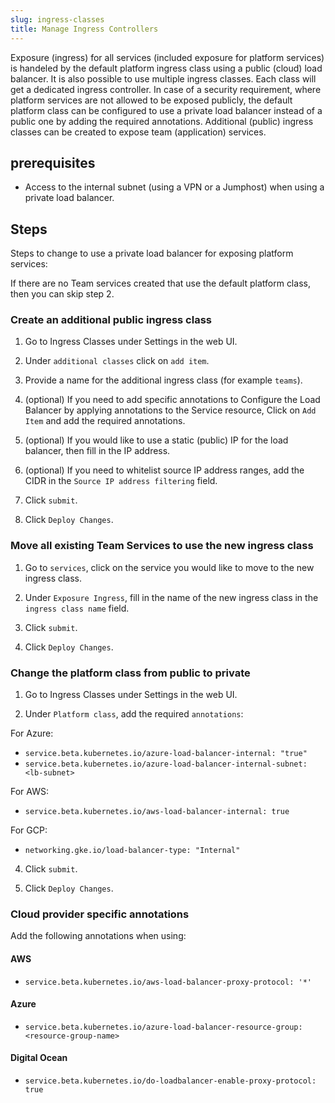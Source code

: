 ```yaml
---
slug: ingress-classes
title: Manage Ingress Controllers
---
```


Exposure (ingress) for all services (included exposure for platform services) is handeled by the default platform ingress class using a public (cloud) load balancer. It is also possible to use multiple ingress classes. Each class will get a dedicated ingress controller. In case of a security requirement, where platform services are not allowed to be exposed publicly, the default platform class can be configured to use a private load balancer instead of a public one by adding the required annotations. Additional (public) ingress classes can be created to expose team (application) services.

## prerequisites

- Access to the internal subnet (using a VPN or a Jumphost) when using a private load balancer.

## Steps

Steps to change to use a private load balancer for exposing platform services:

If there are no Team services created that use the default platform class, then you can skip step 2.

### Create an additional public ingress class

1. Go to Ingress Classes under Settings in the web UI.

2. Under `additional classes` click on `add item`.

3. Provide a name for the additional ingress class (for example `teams`).

4. (optional) If you need to add specific annotations to Configure the Load Balancer by applying annotations to the Service resource, Click on `Add Item` and add the required annotations.

5. (optional) If you would like to use a static (public) IP for the load balancer, then fill in the IP address.

6. (optional) If you need to whitelist source IP address ranges, add the CIDR in the `Source IP address filtering` field.

7. Click `submit`.

8. Click `Deploy Changes`.

### Move all existing Team Services to use the new ingress class

1. Go to `services`, click on the service you would like to move to the new ingress class.

2. Under `Exposure Ingress`, fill in the name of the new ingress class in the `ingress class name` field.

3. Click `submit`.

4. Click `Deploy Changes`.

### Change the platform class from public to private

1. Go to Ingress Classes under Settings in the web UI.

2. Under `Platform class`, add the required `annotations`:

For Azure:

- `service.beta.kubernetes.io/azure-load-balancer-internal: "true"`
- `service.beta.kubernetes.io/azure-load-balancer-internal-subnet: <lb-subnet>`

For AWS:

- `service.beta.kubernetes.io/aws-load-balancer-internal: true`

For GCP:

- `networking.gke.io/load-balancer-type: "Internal"`

4. Click `submit`.

5. Click `Deploy Changes`.

### Cloud provider specific annotations

Add the following annotations when using:

#### AWS

- `service.beta.kubernetes.io/aws-load-balancer-proxy-protocol: '*'`

#### Azure

- `service.beta.kubernetes.io/azure-load-balancer-resource-group: <resource-group-name>`

#### Digital Ocean

- `service.beta.kubernetes.io/do-loadbalancer-enable-proxy-protocol: true`
